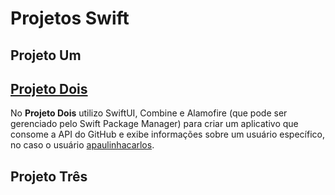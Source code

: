 # Projetos Swift

## Projeto Um

## [Projeto Dois](https://github.com/apaulinhacarlos/projects-swift/tree/project-two)

No **Projeto Dois** utilizo SwiftUI, Combine e Alamofire (que pode ser gerenciado pelo Swift Package Manager)
para criar um aplicativo que consome a API do GitHub e exibe informações sobre um usuário específico, no caso o usuário [apaulinhacarlos](https://api.github.com/users/apaulinhacarlos). 

## Projeto Três
